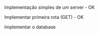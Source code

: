 
Implementação simples de um server - OK

Implementar primeira rota (GET) - OK

Implementar o database